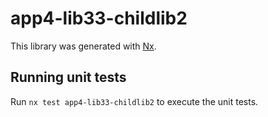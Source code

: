 # app4-lib33-childlib2

This library was generated with [Nx](https://nx.dev).

## Running unit tests

Run `nx test app4-lib33-childlib2` to execute the unit tests.
